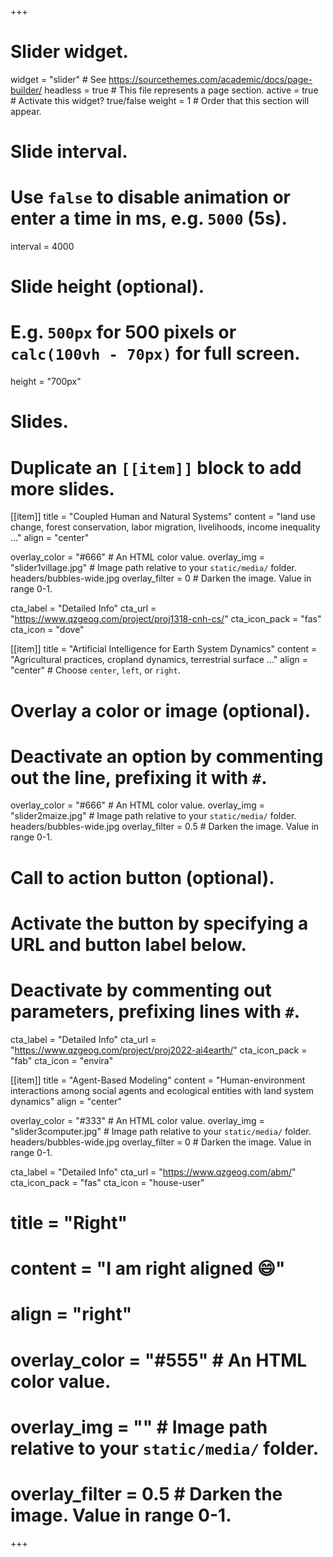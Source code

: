 +++
# Slider widget.
widget = "slider"  # See https://sourcethemes.com/academic/docs/page-builder/
headless = true  # This file represents a page section.
active = true  # Activate this widget? true/false
weight = 1  # Order that this section will appear.

# Slide interval.
# Use `false` to disable animation or enter a time in ms, e.g. `5000` (5s).
interval = 4000

# Slide height (optional).
# E.g. `500px` for 500 pixels or `calc(100vh - 70px)` for full screen.
height = "700px"

# Slides.
# Duplicate an `[[item]]` block to add more slides.

[[item]]
  title = "Coupled Human and Natural Systems"
  content = "land use change, forest conservation, labor migration, livelihoods, income inequality ..."
  align = "center"

  overlay_color = "#666"  # An HTML color value.
  overlay_img = "slider1village.jpg"  # Image path relative to your `static/media/` folder. headers/bubbles-wide.jpg
  overlay_filter = 0  # Darken the image. Value in range 0-1.

  cta_label = "Detailed Info"
  cta_url = "https://www.qzgeog.com/project/proj1318-cnh-cs/"
  cta_icon_pack = "fas"
  cta_icon = "dove"

[[item]]
  title = "Artificial Intelligence for Earth System Dynamics"
  content = "Agricultural practices, cropland dynamics, terrestrial surface ..."
  align = "center"  # Choose `center`, `left`, or `right`.

  # Overlay a color or image (optional).
  #   Deactivate an option by commenting out the line, prefixing it with `#`.
  overlay_color = "#666"  # An HTML color value.
  overlay_img = "slider2maize.jpg"  # Image path relative to your `static/media/` folder. headers/bubbles-wide.jpg
  overlay_filter = 0.5  # Darken the image. Value in range 0-1.

  # Call to action button (optional).
  #   Activate the button by specifying a URL and button label below.
  #   Deactivate by commenting out parameters, prefixing lines with `#`.
  cta_label = "Detailed Info"
  cta_url = "https://www.qzgeog.com/project/proj2022-ai4earth/"
  cta_icon_pack = "fab"
  cta_icon = "envira"

[[item]]
  title = "Agent-Based Modeling"
  content = "Human-environment interactions among social agents and ecological entities with land system dynamics"
  align = "center"

  overlay_color = "#333"  # An HTML color value.
  overlay_img = "slider3computer.jpg"  # Image path relative to your `static/media/` folder. headers/bubbles-wide.jpg
  overlay_filter = 0  # Darken the image. Value in range 0-1.

  cta_label = "Detailed Info"
  cta_url = "https://www.qzgeog.com/abm/"
  cta_icon_pack = "fas"
  cta_icon = "house-user"
  
#  title = "Right"
#  content = "I am right aligned :smile:"
#  align = "right"
#
#  overlay_color = "#555"  # An HTML color value.
#  overlay_img = ""  # Image path relative to your `static/media/` folder.
#  overlay_filter = 0.5  # Darken the image. Value in range 0-1.
+++
